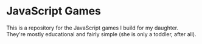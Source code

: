 # JavaScript Games

This is a repository for the JavaScript games I build for my daughter. They're
mostly educational and fairly simple (she is only a toddler, after all).

